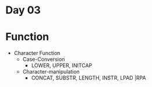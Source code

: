 # Day 03

# Function


- Character Function 
  - Case-Conversion
    - LOWER, UPPER, INITCAP
  - Character-manipulation
    - CONCAT, SUBSTR, LENGTH, INSTR, LPAD |RPA
